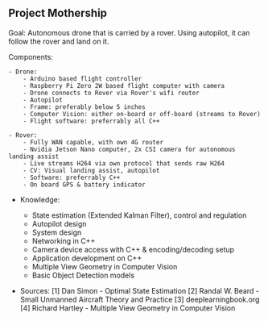 ## Project Mothership

Goal: Autonomous drone that is carried by a rover. Using autopilot, it can follow the rover and land on it.

Components:

    - Drone: 
        - Arduino based flight controller
        - Raspberry Pi Zero 2W based flight computer with camera
        - Drone connects to Rover via Rover's wifi router
        - Autopilot
        - Frame: preferably below 5 inches
        - Computer Vision: either on-board or off-board (streams to Rover)
        - Flight software: preferrably all C++
    
    - Rover: 
        - Fully WAN capable, with own 4G router
        - Nvidia Jetson Nano computer, 2x CSI camera for autonomous landing assist
        - Live streams H264 via own protocol that sends raw H264
        - CV: Visual landing assist, autopilot
        - Software: preferrably C++
        - On board GPS & battery indicator

- Knowledge: 
    - State estimation (Extended Kalman Filter), control and regulation 
    - Autopilot design
    - System design
    - Networking in C++
    - Camera device access with C++ & encoding/decoding setup 
    - Application development on C++
    - Multiple View Geometry in Computer Vision
    - Basic Object Detection models

- Sources:
    [1] Dan Simon - Optimal State Estimation 
    [2] Randal W. Beard - Small Unmanned Aircraft Theory and Practice
    [3] deeplearningbook.org
    [4] Richard Hartley - Multiple View Geometry in Computer Vision


